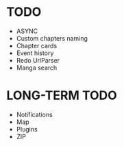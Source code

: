 # TODO
- ASYNC
- Custom chapters naming
- Chapter cards
- Event history
- Redo UrlParser
- Manga search

# LONG-TERM TODO
- Notifications
- Map
- Plugins
- ZIP